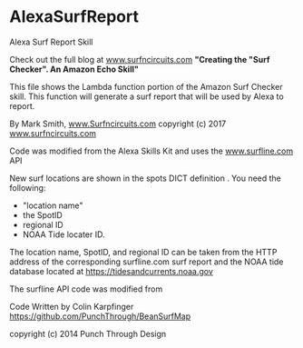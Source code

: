 # AlexaSurfReport
Alexa Surf Report Skill

Check out the full blog at www.surfncircuits.com
**"Creating the "Surf Checker".  An Amazon Echo Skill"**

This file shows the Lambda function portion of the Amazon Surf Checker skill.    This function will generate a surf report that will be used by Alexa to report.

By Mark Smith, www.Surfncircuits.com
copyright (c) 2017 www.surfncircuits.com

Code was modified from the Alexa Skills Kit and uses the www.surfline.com API

New surf locations are shown in the spots DICT definition .   You need the following:
* "location name"
* the SpotID
* regional ID
* NOAA Tide locater ID.    
 
The location name, SpotID, and regional ID can be taken from the HTTP address of the corresponding surfline.com surf report and the NOAA tide database located at https://tidesandcurrents.noaa.gov


The surfline API code was modified from 

Code Written by Colin Karpfinger
https://github.com/PunchThrough/BeanSurfMap

copyright (c) 2014 Punch Through Design

